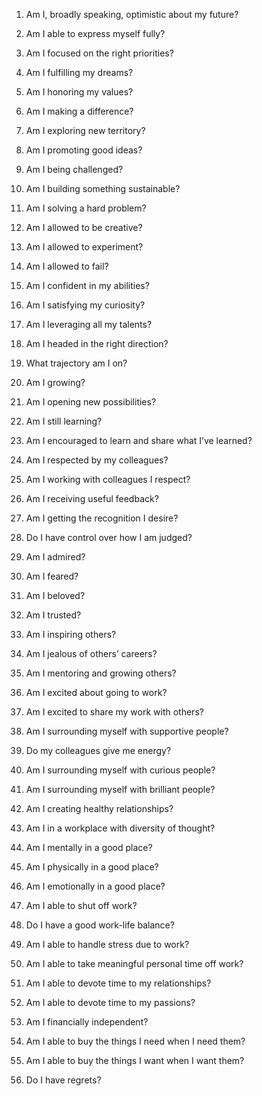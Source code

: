 
1. Am I, broadly speaking, optimistic about my future?
2. Am I able to express myself fully?
3. Am I focused on the right priorities?
4. Am I fulfilling my dreams?
5. Am I honoring my values?
6. Am I making a difference?

7. Am I exploring new territory?
8. Am I promoting good ideas?
9. Am I being challenged?
10. Am I building something sustainable?
11. Am I solving a hard problem?

12. Am I allowed to be creative?
13. Am I allowed to experiment?
14. Am I allowed to fail?
15. Am I confident in my abilities?
16. Am I satisfying my curiosity?
17. Am I leveraging all my talents?

18. Am I headed in the right direction?
19. What trajectory am I on?
20. Am I growing?
21. Am I opening new possibilities?
22. Am I still learning?
23. Am I encouraged to learn and share what I’ve learned?

24. Am I respected by my colleagues?
25. Am I working with colleagues I respect?
26. Am I receiving useful feedback?
27. Am I getting the recognition I desire?
28. Do I have control over how I am judged?

29. Am I admired?
30. Am I feared?
31. Am I beloved?
32. Am I trusted?
33. Am I inspiring others?
34. Am I jealous of others’ careers?
35. Am I mentoring and growing others?

36. Am I excited about going to work?
37. Am I excited to share my work with others?

38. Am I surrounding myself with supportive people?
39. Do my colleagues give me energy?
40. Am I surrounding myself with curious people?
41. Am I surrounding myself with brilliant people?
42. Am I creating healthy relationships?
43. Am I in a workplace with diversity of thought?

44. Am I mentally in a good place?
45. Am I physically in a good place?
46. Am I emotionally in a good place?
47. Am I able to shut off work?
48. Do I have a good work-life balance?
49. Am I able to handle stress due to work?
50. Am I able to take meaningful personal time off work?
51. Am I able to devote time to my relationships?
52. Am I able to devote time to my passions?

53. Am I financially independent?
54. Am I able to buy the things I need when I need them?
55. Am I able to buy the things I want when I want them?

56. Do I have regrets?




